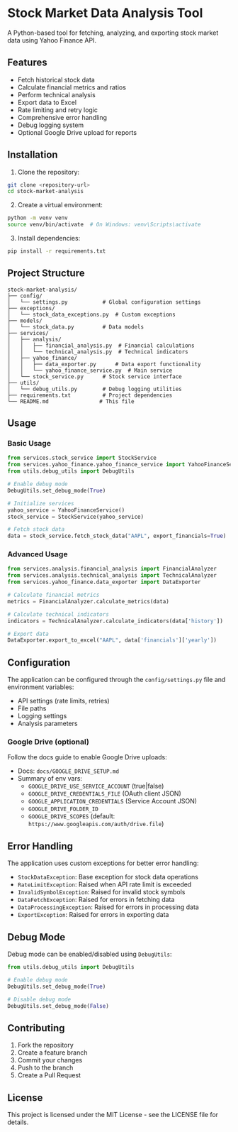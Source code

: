 # Stock Market Data Analysis Tool

A Python-based tool for fetching, analyzing, and exporting stock market data using Yahoo Finance API.

## Features

- Fetch historical stock data
- Calculate financial metrics and ratios
- Perform technical analysis
- Export data to Excel
- Rate limiting and retry logic
- Comprehensive error handling
- Debug logging system
- Optional Google Drive upload for reports

## Installation

1. Clone the repository:
```bash
git clone <repository-url>
cd stock-market-analysis
```

2. Create a virtual environment:
```bash
python -m venv venv
source venv/bin/activate  # On Windows: venv\Scripts\activate
```

3. Install dependencies:
```bash
pip install -r requirements.txt
```

## Project Structure

```
stock-market-analysis/
├── config/
│   └── settings.py           # Global configuration settings
├── exceptions/
│   └── stock_data_exceptions.py  # Custom exceptions
├── models/
│   └── stock_data.py         # Data models
├── services/
│   ├── analysis/
│   │   ├── financial_analysis.py  # Financial calculations
│   │   └── technical_analysis.py  # Technical indicators
│   ├── yahoo_finance/
│   │   ├── data_exporter.py      # Data export functionality
│   │   └── yahoo_finance_service.py  # Main service
│   └── stock_service.py      # Stock service interface
├── utils/
│   └── debug_utils.py        # Debug logging utilities
├── requirements.txt          # Project dependencies
└── README.md                # This file
```

## Usage

### Basic Usage

```python
from services.stock_service import StockService
from services.yahoo_finance.yahoo_finance_service import YahooFinanceService
from utils.debug_utils import DebugUtils

# Enable debug mode
DebugUtils.set_debug_mode(True)

# Initialize services
yahoo_service = YahooFinanceService()
stock_service = StockService(yahoo_service)

# Fetch stock data
data = stock_service.fetch_stock_data("AAPL", export_financials=True)
```

### Advanced Usage

```python
from services.analysis.financial_analysis import FinancialAnalyzer
from services.analysis.technical_analysis import TechnicalAnalyzer
from services.yahoo_finance.data_exporter import DataExporter

# Calculate financial metrics
metrics = FinancialAnalyzer.calculate_metrics(data)

# Calculate technical indicators
indicators = TechnicalAnalyzer.calculate_indicators(data['history'])

# Export data
DataExporter.export_to_excel("AAPL", data['financials']['yearly'])
```

## Configuration

The application can be configured through the `config/settings.py` file and environment variables:

- API settings (rate limits, retries)
- File paths
- Logging settings
- Analysis parameters

### Google Drive (optional)

Follow the docs guide to enable Google Drive uploads:

- Docs: `docs/GOOGLE_DRIVE_SETUP.md`
- Summary of env vars:
  - `GOOGLE_DRIVE_USE_SERVICE_ACCOUNT` (true|false)
  - `GOOGLE_DRIVE_CREDENTIALS_FILE` (OAuth client JSON)
  - `GOOGLE_APPLICATION_CREDENTIALS` (Service Account JSON)
  - `GOOGLE_DRIVE_FOLDER_ID`
  - `GOOGLE_DRIVE_SCOPES` (default: `https://www.googleapis.com/auth/drive.file`)

## Error Handling

The application uses custom exceptions for better error handling:

- `StockDataException`: Base exception for stock data operations
- `RateLimitException`: Raised when API rate limit is exceeded
- `InvalidSymbolException`: Raised for invalid stock symbols
- `DataFetchException`: Raised for errors in fetching data
- `DataProcessingException`: Raised for errors in processing data
- `ExportException`: Raised for errors in exporting data

## Debug Mode

Debug mode can be enabled/disabled using `DebugUtils`:

```python
from utils.debug_utils import DebugUtils

# Enable debug mode
DebugUtils.set_debug_mode(True)

# Disable debug mode
DebugUtils.set_debug_mode(False)
```

## Contributing

1. Fork the repository
2. Create a feature branch
3. Commit your changes
4. Push to the branch
5. Create a Pull Request

## License

This project is licensed under the MIT License - see the LICENSE file for details. 